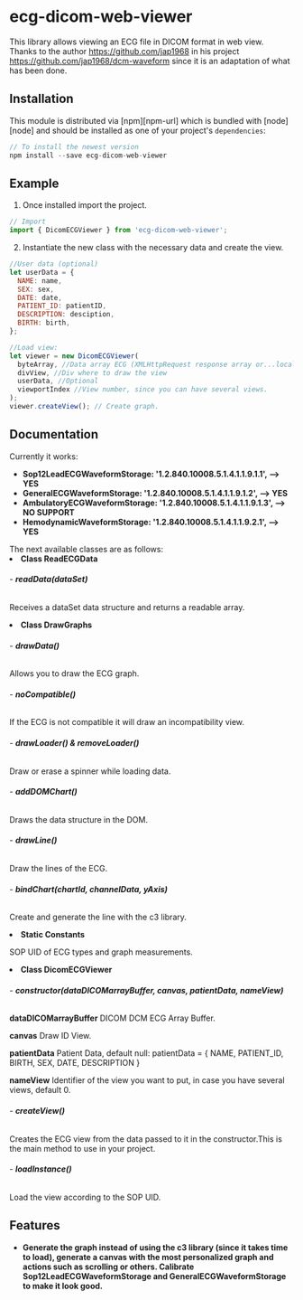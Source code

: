 # ecg-dicom-web-viewer

This library allows viewing an ECG file in DICOM format in web view. </br>
Thanks to the author https://github.com/jap1968 in his project https://github.com/jap1968/dcm-waveform since it is an adaptation of what has been done.

## Installation

This module is distributed via [npm][npm-url] which is bundled with [node][node] and
should be installed as one of your project's `dependencies`:

```js
// To install the newest version
npm install --save ecg-dicom-web-viewer
```

## Example

1. Once installed import the project.
```js
// Import
import { DicomECGViewer } from 'ecg-dicom-web-viewer';
```
2. Instantiate the new class with the necessary data and create the view.
```js
//User data (optional)
let userData = {
  NAME: name,
  SEX: sex,
  DATE: date,
  PATIENT_ID: patientID,
  DESCRIPTION: desciption,
  BIRTH: birth,
};

//Load view:
let viewer = new DicomECGViewer(
  byteArray, //Data array ECG (XMLHttpRequest response array or...local open data) 
  divView, //Div where to draw the view
  userData, //Optional
  viewportIndex //View number, since you can have several views.
);
viewer.createView(); // Create graph.
```

## Documentation
Currently it works:</br>
<ul>
  <li><strong>Sop12LeadECGWaveformStorage: '1.2.840.10008.5.1.4.1.1.9.1.1', --> YES</strong></li>
  <li><strong>GeneralECGWaveformStorage: '1.2.840.10008.5.1.4.1.1.9.1.2', --> YES</strong></li>
  <li><strong>AmbulatoryECGWaveformStorage: '1.2.840.10008.5.1.4.1.1.9.1.3', --> NO SUPPORT</strong></li>
  <li><strong>HemodynamicWaveformStorage: '1.2.840.10008.5.1.4.1.1.9.2.1', --> YES</strong></li>
</ul>
The next available classes are as follows:
<li><strong>Class ReadECGData</strong></li>
  <h6> - <strong>readData(dataSet)</strong></h4>
  <p>Receives a dataSet data structure and returns a readable array.</p>
<li><strong>Class DrawGraphs</strong></li>
  <h6> - <strong>drawData()</strong></h6>
  <p>Allows you to draw the ECG graph.</p>
  <h6> - <strong>noCompatible()</strong></h6>
  <p>If the ECG is not compatible it will draw an incompatibility view.</p>
  <h6> - <strong>drawLoader() & removeLoader()</strong></h6>
  <p>Draw or erase a spinner while loading data.</p>
  <h6> - <strong>addDOMChart()</strong></h6>
  <p>Draws the data structure in the DOM.</p>
  <h6> - <strong>drawLine()</strong></h6>
  <p>Draw the lines of the ECG.</p>
  <h6> - <strong>bindChart(chartId, channelData, yAxis)</strong></h6>
  <p>Create and generate the line with the c3 library.</p>
<li><strong>Static Constants</strong></li>
  <p>SOP UID of ECG types and graph measurements.</p>
<li><strong>Class DicomECGViewer</strong></li>
  <h6> - <strong>constructor(dataDICOMarrayBuffer, canvas, patientData, nameView)</strong></h4>
  <p><strong>dataDICOMarrayBuffer</strong> DICOM DCM ECG Array Buffer.</p>
  <p><strong>canvas</strong> Draw ID View.</p>
  <p><strong>patientData</strong> Patient Data, default null: patientData = { NAME, PATIENT_ID, BIRTH, SEX, DATE, DESCRIPTION }</p>
  <p><strong>nameView</strong> Identifier of the view you want to put, in case you have several views, default 0.</p>
  <h6> - <strong>createView()</strong></h4>
  <p>Creates the ECG view from the data passed to it in the constructor.This is the main method to use in your project.</p>
  <h6> - <strong>loadInstance()</strong></h4>
  <p>Load the view according to the SOP UID.</p>
  
## Features
<ul>
  <li><strong>Generate the graph instead of using the c3 library (since it takes time to load), generate a canvas with the most personalized graph and actions such as scrolling or others.
Calibrate Sop12LeadECGWaveformStorage and GeneralECGWaveformStorage to make it look good.
